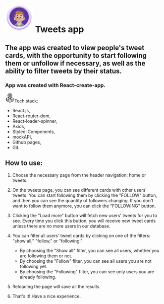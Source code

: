 # ![icon](./public//icon.png) Tweets app

<h2>The app was created to view people's tweet cards, with the opportunity to start following them or unfollow if necessary, as well as the ability to filter tweets by their status.</h2>

<h3>App was created with React-create-app.</h3>

<img src="./public/tech-stack.png" alt="Alt Text" width="30" height="30" />Tech stack:

<ul>
<li>React.js, </li>
<li>React-router-dom,</li> 
<li>React-loader-spinner,</li>
<li>Axios,</li>
<li>Styled-Components,</li> 
<li>mockAPI,</li>
<li>Github pages,</li>
<li>Git.</li>
</ul>

<h2>How to use:</h2>

1. Choose the necessary page from the header navigation: home or tweets.

2. On the tweets page, you can see different cards with other users' tweets. You can start following them by clicking the "FOLLOW" button, and then you can see the quantity of followers changing. If you don't want to follow them anymore, you can click the "FOLLOWING" button.

3. Clicking the "Load more" button will fetch new users' tweets for you to see. Every time you click this button, you will receive new tweet cards unless there are no more users in our database.

4. You can filter all users' tweet cards by clicking on one of the filters: "show all," "follow," or "following."

    <ul>
    <li>By choosing the "Show all" filter, you can see all users, whether you are following them or not.</li>
    <li>By choosing the "Follow" filter, you can see all users you are not following yet.</li>
    <li>By choosing the "Following" filter, you can see only users you are already following.</li>
    </ul>

5. Reloading the page will save all the results.

6. That's it! Have a nice experience.
